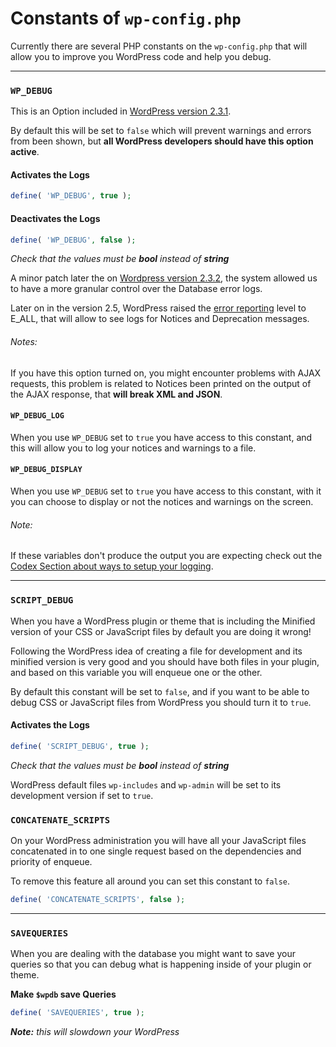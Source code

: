 # Constants of `wp-config.php`

Currently there are several PHP constants on the `wp-config.php` that will allow you to improve you WordPress code and help you debug.

---

### `WP_DEBUG`
This is an Option included in [WordPress version 2.3.1](http://codex.wordpress.org/Version_2.3.1).

By default this will be set to `false` which will prevent warnings and errors from been shown, but **all WordPress developers should have this option active**.

#### Activates the Logs
```php
define( 'WP_DEBUG', true );
```

#### Deactivates the Logs
```php
define( 'WP_DEBUG', false );
```
_Check that the values must be **bool** instead of **string**_

A minor patch later the on [Wordpress version 2.3.2](http://codex.wordpress.org/Version_2.3.2), the system allowed us to have a more granular control over the Database error logs.

Later on in the version 2.5, WordPress raised the [error reporting](http://www.php.net/error-reporting) level to E_ALL, that will allow to see logs for Notices and Deprecation messages.

###### _Notes:_
If you have this option turned on, you might encounter problems with AJAX requests, this problem is related to Notices been printed on the output of the AJAX response, that **will break XML and JSON**.

#### `WP_DEBUG_LOG`
When you use `WP_DEBUG` set to `true` you have access to this constant, and this will allow you to log your notices and warnings to a file.

#### `WP_DEBUG_DISPLAY`
When you use `WP_DEBUG` set to `true` you have access to this constant, with it you can choose to display or not the notices and warnings on the screen.

###### Note:
If these variables don't produce the output you are expecting check out the [Codex Section about ways to setup your logging](http://codex.wordpress.org/Editing_wp-config.php#Configure_Error_Logging).

---

### `SCRIPT_DEBUG`
When you have a WordPress plugin or theme that is including the Minified version of your CSS or JavaScript files by default you are doing it wrong!

Following the WordPress idea of creating a file for development and its minified version is very good and you should have both files in your plugin, and based on this variable you will enqueue one or the other.

By default this constant will be set to `false`, and if you want to be able to debug CSS or JavaScript files from WordPress you should turn it to `true`.

#### Activates the Logs
```php
define( 'SCRIPT_DEBUG', true );
```
_Check that the values must be **bool** instead of **string**_

WordPress default files `wp-includes` and `wp-admin` will be set to its development version if set to `true`.

### `CONCATENATE_SCRIPTS`
On your WordPress administration you will have all your JavaScript files concatenated in to one single request based on the dependencies and priority of enqueue.

To remove this feature all around you can set this constant to `false`.
```php
define( 'CONCATENATE_SCRIPTS', false );
```

---

### `SAVEQUERIES`
When you are dealing with the database you might want to save your queries so that you can debug what is happening inside of your plugin or theme.

**Make `$wpdb` save Queries**
```php
define( 'SAVEQUERIES', true );
```
_**Note:** this will slowdown your WordPress_
